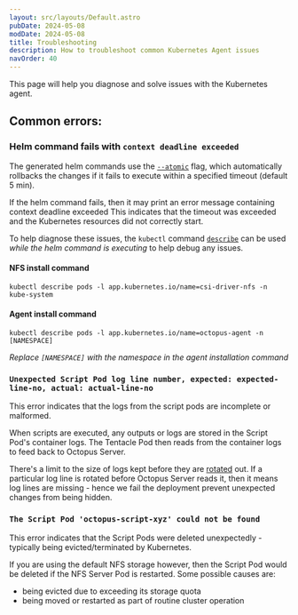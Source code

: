 ```yaml
---
layout: src/layouts/Default.astro
pubDate: 2024-05-08
modDate: 2024-05-08
title: Troubleshooting
description: How to troubleshoot common Kubernetes Agent issues
navOrder: 40
---
```


This page will help you diagnose and solve issues with the Kubernetes agent.

## Common errors:

### Helm command fails with `context deadline exceeded`

The generated helm commands use the [`--atomic`](https://helm.sh/docs/helm/helm_upgrade/#options) flag, which automatically rollbacks the changes if it fails to execute within a specified timeout (default 5 min).

If the helm command fails, then it may print an error message containing context deadline exceeded
This indicates that the timeout was exceeded and the Kubernetes resources did not correctly start.

To help diagnose these issues, the `kubectl` command [`describe`](https://kubernetes.io/docs/reference/kubectl/generated/kubectl_describe/) can be used _while the helm command is executing_ to help debug any issues.

#### NFS install command

```
kubectl describe pods -l app.kubernetes.io/name=csi-driver-nfs -n kube-system
```

#### Agent install command

```
kubectl describe pods -l app.kubernetes.io/name=octopus-agent -n [NAMESPACE]
```
_Replace `[NAMESPACE]` with the namespace in the agent installation command_

### `Unexpected Script Pod log line number, expected: expected-line-no, actual: actual-line-no` 

This error indicates that the logs from the script pods are incomplete or malformed. 

When scripts are executed, any outputs or logs are stored in the Script Pod's container logs. The Tentacle Pod then reads from the container logs to feed back to Octopus Server.

There's a limit to the size of logs kept before they are [rotated](https://kubernetes.io/docs/concepts/cluster-administration/logging/#log-rotation) out. If a particular log line is rotated before Octopus Server reads it, then it means log lines are missing - hence we fail the deployment prevent unexpected changes from being hidden.

### `The Script Pod 'octopus-script-xyz' could not be found`

This error indicates that the Script Pods were deleted unexpectedly - typically being evicted/terminated by Kubernetes.

If you are using the default NFS storage however, then the Script Pod would be deleted if the NFS Server Pod is restarted. Some possible causes are:

- being evicted due to exceeding its storage quota
- being moved or restarted as part of routine cluster operation
